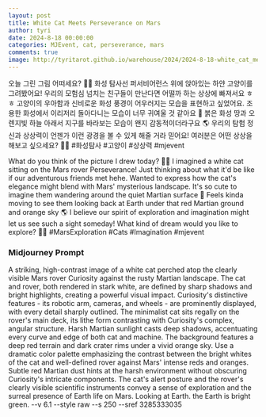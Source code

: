 ```yaml
---
layout: post
title: White Cat Meets Perseverance on Mars
author: tyri
date: 2024-8-18 00:00:00
categories: MJEvent, cat, perseverance, mars
comments: true
image: http://tyritarot.github.io/warehouse/2024/2024-8-18-white_cat_meets_perseverance_on_mars_title.png
---
```

오늘 그린 그림 어떠세요? 🎨✨ 화성 탐사선 퍼서비어런스 위에 앉아있는 하얀 고양이를 그려봤어요! 우리의 모험심 넘치는 친구들이 만난다면 어떨까 하는 상상에 빠져서요 ㅎㅎ 고양이의 우아함과 신비로운 화성 풍경이 어우러지는 모습을 표현하고 싶었어요. 조용한 화성에서 이리저리 돌아다니는 모습이 너무 귀여울 것 같아요 🌌 붉은 화성 땅과 오렌지빛 하늘 아래서 지구를 바라보는 모습이 왠지 감동적이더라구요 🌎 우리의 탐험 정신과 상상력이 언젠가 이런 광경을 볼 수 있게 해줄 거라 믿어요! 여러분은 어떤 상상을 해보고 싶으세요? 🚀🐱 #화성탐사 #고양이 #상상력 #mjevent

What do you think of the picture I drew today? 🎨✨ I imagined a white cat sitting on the Mars rover Perseverance! Just thinking about what it'd be like if our adventurous friends met hehe. Wanted to express how the cat's elegance might blend with Mars' mysterious landscape. It's so cute to imagine them wandering around the quiet Martian surface 🌌 Feels kinda moving to see them looking back at Earth under that red Martian ground and orange sky 🌎 I believe our spirit of exploration and imagination might let us see such a sight someday! What kind of dream would you like to explore? 🚀🐱 #MarsExploration #Cats #Imagination #mjevent

### Midjourney Prompt

A striking, high-contrast image of a white cat perched atop the clearly visible Mars rover Curiosity against the rusty Martian landscape. The cat and rover, both rendered in stark white, are defined by sharp shadows and bright highlights, creating a powerful visual impact. Curiosity's distinctive features - its robotic arm, cameras, and wheels - are prominently displayed, with every detail sharply outlined. The minimalist cat sits regally on the rover's main deck, its lithe form contrasting with Curiosity's complex, angular structure. Harsh Martian sunlight casts deep shadows, accentuating every curve and edge of both cat and machine. The background features a deep red terrain and dark crater rims under a vivid orange sky. Use a dramatic color palette emphasizing the contrast between the bright whites of the cat and well-defined rover against Mars' intense reds and oranges. Subtle red Martian dust hints at the harsh environment without obscuring Curiosity's intricate components. The cat's alert posture and the rover's clearly visible scientific instruments convey a sense of exploration and the surreal presence of Earth life on Mars. Looking at Earth. the Earth is bright green. --v 6.1 --style raw --s 250 --sref 3285333035 